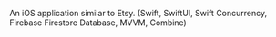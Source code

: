 An iOS application similar to Etsy. (Swift, SwiftUI, Swift Concurrency, Firebase Firestore Database, MVVM, Combine)

